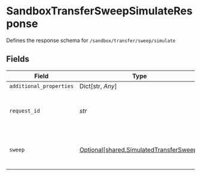 # SandboxTransferSweepSimulateResponse

Defines the response schema for `/sandbox/transfer/sweep/simulate`


## Fields

| Field                                                                                                                                       | Type                                                                                                                                        | Required                                                                                                                                    | Description                                                                                                                                 |
| ------------------------------------------------------------------------------------------------------------------------------------------- | ------------------------------------------------------------------------------------------------------------------------------------------- | ------------------------------------------------------------------------------------------------------------------------------------------- | ------------------------------------------------------------------------------------------------------------------------------------------- |
| `additional_properties`                                                                                                                     | Dict[str, *Any*]                                                                                                                            | :heavy_minus_sign:                                                                                                                          | N/A                                                                                                                                         |
| `request_id`                                                                                                                                | *str*                                                                                                                                       | :heavy_check_mark:                                                                                                                          | A unique identifier for the request, which can be used for troubleshooting. This identifier, like all Plaid identifiers, is case sensitive. |
| `sweep`                                                                                                                                     | [Optional[shared.SimulatedTransferSweep]](../../models/shared/simulatedtransfersweep.md)                                                    | :heavy_minus_sign:                                                                                                                          | A sweep returned from the `/sandbox/transfer/sweep/simulate` endpoint.<br/>Can be null if there are no transfers to include in a sweep.     |